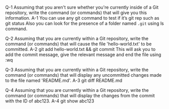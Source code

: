 
Q-1 Assuming that you aren't sure whether you're currently inside of a Git repository, write the command (or commands) that will give you this information.
A-1 You can use any git command to test if it’s git rep such as
git status
Also you can look for the presence of a folder named `.git` using ls command.

Q-2 Assuming that you are currently within a Git repository, write the command (or commands) that will cause the file 'hello-world.txt' to be committed.
A-2 git add hello-world.txt && git commit
This will ask you to add the commit message, give the relevant message and end the file using :wq

Q-3 Assuming that you are currently within a Git repository, write the command (or commands) that will display any uncommitted changes made to the file named 'README.md'.
A-3 git diff README.md

Q-4 Assuming that you are currently within a Git repository, write the command (or commands) that will display the changes from the commit with the ID of abc123.
A-4 git show abc123
